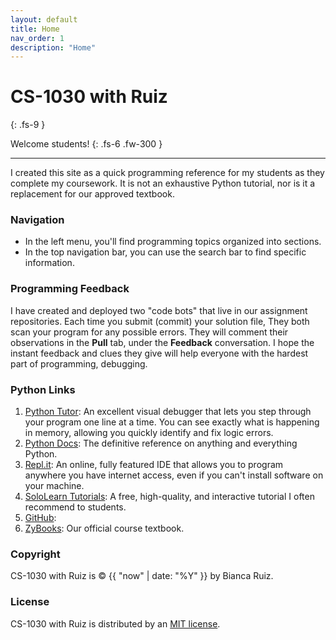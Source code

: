 ```yaml
---
layout: default
title: Home
nav_order: 1
description: "Home"
---
```


# CS-1030 with Ruiz
{: .fs-9 }

Welcome students!
{: .fs-6 .fw-300 }

---
I created this site as a quick programming reference for my students as they complete my coursework. It is not an exhaustive Python tutorial, nor is it a replacement for our approved textbook.

### Navigation
- In the left menu, you'll find programming topics organized into sections. 
- In the top navigation bar, you can use the search bar to find specific information.

### Programming Feedback
I have created and deployed two "code bots" that live in our assignment repositories. Each time you submit (commit) your solution file, They both scan your program for any possible errors. They will comment their observations in the **Pull** tab, under the **Feedback** conversation. I hope the instant feedback and clues they give will help everyone with the hardest part of programming, debugging.

### Python Links
1. [Python Tutor](http://www.pythontutor.com/visualize.html#mode=edit): An excellent visual debugger that lets you step through your program one line at a time. You can see exactly what is happening in memory, allowing you quickly identify and fix logic errors. 
2. [Python Docs](https://docs.python.org/3/reference/index.html): The definitive reference on anything and everything Python.
3. [Repl.it](https://repl.it/~): An online, fully featured IDE that allows you to program anywhere you have internet access, even if you can't install software on your machine. 
4. [SoloLearn Tutorials](https://www.sololearn.com/learning/1073): A free, high-quality, and interactive tutorial I often recommend to students.
5. [GitHub](https://github.com/):
6. [ZyBooks](https://learn.zybooks.com/library): Our official course textbook.

### Copyright
CS-1030 with Ruiz is &copy; {{ "now" | date: "%Y" }} by Bianca Ruiz.

### License
CS-1030 with Ruiz is distributed by an [MIT license](https://github.com/CS-1030/CS-1030.github.io/tree/master/LICENSE.txt).
